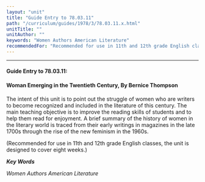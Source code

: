 ```yaml
---
layout: "unit"
title: "Guide Entry to 78.03.11"
path: "/curriculum/guides/1978/3/78.03.11.x.html"
unitTitle: ""
unitAuthor: ""
keywords: "Women Authors American Literature"
recommendedFor: "Recommended for use in 11th and 12th grade English classes, the unit is designed to cover eight weeks."
---
```

<body>
<hr/>
 <h4>
  Guide Entry to 78.03.11:
 </h4>
 <h4>
  Woman Emerging in the Twentieth Century, By Bernice Thompson
 </h4>
 The intent of this unit is to point out the struggle of women who are writers to become recognized and included in the literature of this century.  The main teaching objective is to improve the reading skills of students and to help them read for enjoyment.  A brief summary of the history of women in the literary world is traced from their early writings in magazines in the late 1700s through the rise of the new feminism in the 1960s.
 <p>
  (Recommended for use in 11th and 12th grade English classes, the unit is designed to cover eight weeks.)
 </p>
<p>
  <b>
   <i>
    Key Words
   </i>
  </b>
  <br/>
 </p>
 <p>
  <i>
   Women Authors American Literature
  </i>
 </p>

</body>